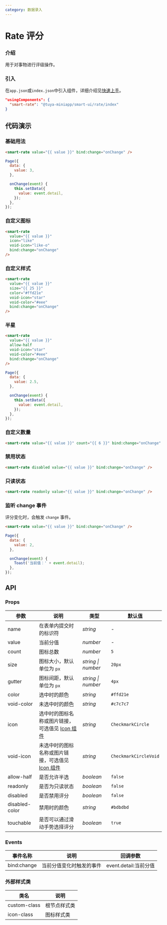 ```yaml
---
category: 数据录入
---
```


# Rate 评分

### 介绍

用于对事物进行评级操作。

### 引入

在`app.json`或`index.json`中引入组件，详细介绍见[快速上手](#/quickstart#yin-ru-zu-jian)。

```json
"usingComponents": {
  "smart-rate": "@tuya-miniapp/smart-ui/rate/index"
}
```

## 代码演示

### 基础用法

```html
<smart-rate value="{{ value }}" bind:change="onChange" />
```

```javascript
Page({
  data: {
    value: 3,
  },

  onChange(event) {
    this.setData({
      value: event.detail,
    });
  },
});
```

### 自定义图标

```html
<smart-rate
  value="{{ value }}"
  icon="like"
  void-icon="like-o"
  bind:change="onChange"
/>
```

### 自定义样式

```html
<smart-rate
  value="{{ value }}"
  size="{{ 25 }}"
  color="#ffd21e"
  void-icon="star"
  void-color="#eee"
  bind:change="onChange"
/>
```

### 半星

```html
<smart-rate
  value="{{ value }}"
  allow-half
  void-icon="star"
  void-color="#eee"
  bind:change="onChange"
/>
```

```javascript
Page({
  data: {
    value: 2.5,
  },

  onChange(event) {
    this.setData({
      value: event.detail,
    });
  },
});
```

### 自定义数量

```html
<smart-rate value="{{ value }}" count="{{ 6 }}" bind:change="onChange" />
```

### 禁用状态

```html
<smart-rate disabled value="{{ value }}" bind:change="onChange" />
```

### 只读状态

```html
<smart-rate readonly value="{{ value }}" bind:change="onChange" />
```

### 监听 change 事件

评分变化时，会触发 `change` 事件。

```html
<smart-rate value="{{ value }}" bind:change="onChange" />
```

```javascript
Page({
  data: {
    value: 2,
  },

  onChange(event) {
    Toast('当前值：' + event.detail);
  },
});
```

## API

### Props

| 参数 | 说明 | 类型 | 默认值 |
| --- | --- | --- | --- |
| name | 在表单内提交时的标识符 | _string_ | - |
| value | 当前分值 | _number_ | - |
| count | 图标总数 | _number_ | `5` |
| size | 图标大小，默认单位为 `px` | _string \| number_ | `20px` |
| gutter | 图标间距，默认单位为 `px` | _string \| number_ | `4px` |
| color | 选中时的颜色 | _string_ | `#ffd21e` |
| void-color | 未选中时的颜色 | _string_ | `#c7c7c7` |
| icon | 选中时的图标名称或图片链接，可选值见 [Icon 组件](#/icon) | _string_ | `CheckmarkCircle` |
| void-icon | 未选中时的图标名称或图片链接，可选值见 [Icon 组件](#/icon) | _string_ | `CheckmarkCircleVoid` |
| allow-half | 是否允许半选 | _boolean_ | `false` |
| readonly | 是否为只读状态 | _boolean_ | `false` |
| disabled | 是否禁用评分 | _boolean_ | `false` |
| disabled-color | 禁用时的颜色 | _string_ | `#bdbdbd` |
| touchable | 是否可以通过滑动手势选择评分 | _boolean_ | `true` |

### Events

| 事件名称 | 说明                     | 回调参数              |
| -------- | ------------------------ | --------------------- |
| bind:change   | 当前分值变化时触发的事件 | event.detail:当前分值 |

### 外部样式类

| 类名         | 说明         |
| ------------ | ------------ |
| custom-class | 根节点样式类 |
| icon-class   | 图标样式类   |
